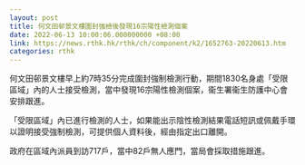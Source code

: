 ```yaml
---
layout: post
title: 何文田邨景文樓圍封強檢後發現16宗陽性檢測個案
date: 2022-06-13 10:00:06.000000000 +08:00
link: https://news.rthk.hk/rthk/ch/component/k2/1652763-20220613.htm
categories: rthk
---
```


何文田邨景文樓早上約7時35分完成圍封強制檢測行動，期間1830名身處「受限區域」內的人士接受檢測，當中發現16宗陽性檢測個案，衞生署衞生防護中心會安排跟進。

「受限區域」內已進行檢測的人士，如果能出示陰性檢測結果電話短訊或佩戴手環以證明接受強制檢測，可提供個人資料後，經由指定出口離開。

政府在區域內派員到訪717戶，當中82戶無人應門，當局會採取措施跟進。
